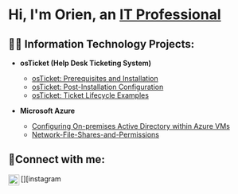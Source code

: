 <h1>Hi, I'm Orien, an <a href="https://linkedin.com">IT Professional</a></h1>

<h2>👨‍💻 Information Technology Projects:</h2>

- <b>osTicket (Help Desk Ticketing System)</b>
  - [osTicket: Prerequisites and Installation](https://github.com/OrienDem/osticket-prereqs)
  - [osTicket: Post-Installation Configuration](https://github.com/OrienDem/OsTicketPostInstallConfig)
  - [osTicket: Ticket Lifecycle Examples](https://github.com/OrienDem/OsTicket-LifeCycleExample)

- <b>Microsoft Azure</b>
  - [Configuring On-premises Active Directory within Azure VMs](https://github.com/OrienDem/ConfigActiveDirectoryAzureVMs)
  - [Network-File-Shares-and-Permissions](https://github.com/OrienDem/Network-File-Shares-and-Permissions)



<h2>🤳Connect with me:</h2>


[<img align="left" alt="JoshMadakor | Instagram" width="22px" src="https://cdn.jsdelivr.net/npm/simple-icons@v3/icons/instagram.svg" />][instagram

[linkedin]: https://www.linkedin.com/in/orienintech
[linkedin]: https://linkedin.com/in/joshmadakor
